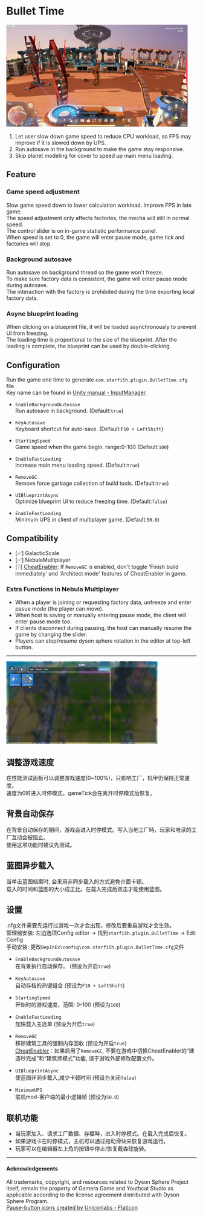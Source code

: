 # Bullet Time

![Pause Mode](https://raw.githubusercontent.com/starfi5h/DSP_Mod/dev/BulletTime/img/demo1.gif)  

1. Let user slow down game speed to reduce CPU workload, so FPS may improve if it is slowed down by UPS.  
2. Run autosave in the background to make the game stay responsive.  
3. Skip planet modeling for cover to speed up main menu loading.   

## Feature

### Game speed adjustment  
Slow game speed down to lower calculation workload. Improve FPS in late game.  
The speed adjustment only affects factories, the mecha will still in normal speed.  
The control slider is on in-game statistic performance panel.  
When speed is set to 0, the game will enter pause mode, game tick and factories will stop.  
  
### Background autosave  
Run autosave on background thread so the game won't freeze.  
To make sure factory data is consistent, the game will enter pause mode during autosave.  
The interaction with the factory is prohibited during the time exporting local factory data.  

### Async blueprint loading
When clicking on a blueprint file, it will be loaded asynchronously to prevent UI from freezing.   
The loading time is proportional to the size of the blueprint. After the loading is complete, the blueprint can be used by double-clicking.  

## Configuration

Run the game one time to generate `com.starfi5h.plugin.BulletTime.cfg` file.  
Key name can be found in [Unity manual - InputManager](https://docs.unity3d.com/Manual/class-InputManager.html).   

- `EnableBackgroundAutosave`  
Run autosave in background. (Default:`true`)  

- `KeyAutosave`  
Keyboard shortcut for auto-save. (Default:`F10 + LeftShift`)  
  
- `StartingSpeed`  
Game speed when the game begin. range:0-100  (Default:`100`)  

- `EnableFastLoading`  
Increase main menu loading speed. (Default:`true`)  

- `RemoveGC`  
Remove force garbage collection of build tools. (Default:`true`)  

- `UIBlueprintAsync`  
Optimize blueprint UI to reduce freezing time. (Default:`false`)  

- `EnableFastLoading`  
Minimum UPS in client of multiplayer game. (Default:`50.0`)  


## Compatibility

- [✅] GalacticScale  
- [✅] NebulaMultiplayer  
- [❔] [CheatEnabler](https://dsp.thunderstore.io/package/soarqin/CheatEnabler/): If `RemoveGC` is enabled, don't toggle 'Finish build immediately' and 'Architect mode' features of CheatEnabler in game.  

### Extra Functions in Nebula Multiplayer  

- When a player is joining or requesting factory data, unfreeze and enter pasue mode (the player can move).  
- When host is saving or manually entering pause mode, the client will enter pause mode too.  
- If clients disconnect during pausing, the host can manually resume the game by changing the slider.  
- Players can stop/resume dyson sphere rotation in the editor at top-left button.  


----

![UIBlueprintAsync](https://raw.githubusercontent.com/starfi5h/DSP_Mod/dev/BulletTime/img/demo2.gif)  

## 调整游戏速度

在性能测试面板可以调整游戏速度(0~100%)，只影响工厂，机甲仍保持正常速度。  
速度为0时进入时停模式，gameTick会在离开时停模式后恢复。  

## 背景自动保存

在背景自动保存的期间，游戏会进入时停模式。写入当地工厂時，玩家和唯读的工厂互动会被阻止。  
使用这项功能时建议先测试。

## 蓝图异步载入

当单击蓝图档案时, 会采用非同步载入的方式避免介面卡顿。  
载入的时间和蓝图的大小成正比。在载入完成后双击才能使用蓝图。  

## 设置   
.cfg文件需要先运行过游戏一次才会出现，修改后要重启游戏才会生效。  
管理器安装: 左边选项Config editor -> 找到`starfi5h.plugin.BulletTime` -> Edit Config  
手动安装: 更改`BepInEx\config\com.starfi5h.plugin.BulletTime.cfg`文件  

- `EnableBackgroundAutosave`  
在背景执行自动保存。 (预设为开启`true`)  

- `KeyAutosave`  
自动存档的热键组合 (预设为`F10 + LeftShift`)  
  
- `StartingSpeed`   
开始时的游戏速度，范围: 0-100 (预设为`100`)  

- `EnableFastLoading`  
加快载入主选单 (预设为开启`true`)  

- `RemoveGC`  
移除建筑工具的强制内存回收 (预设为开启`true`)  
[CheatEnabler](https://dsp.thunderstore.io/package/soarqin/CheatEnabler/)：如果启用了`RemoveGC`, 不要在游戏中切换CheatEnabler的“建造秒完成”和“建筑师模式”功能, 请于游戏外部修改配置文件。  

- `UIBlueprintAsync`  
使蓝图非同步载入,减少卡顿时间 (预设为关闭`false`)  

- `MinimumUPS`  
联机mod-客户端的最小逻辑帧 (预设为`50.0`)  


## 联机功能  

- 当玩家加入、请求工厂数据、存檔時，进入时停模式。在载入完成后恢复。  
- 如果游戏卡在时停模式，主机可以通过拖动滑块来恢复游戏运行。 
- 玩家可以在编辑器左上角的按钮中停止/恢复戴森球旋转。  

----

#### Acknowledgements
All trademarks, copyright, and resources related to Dyson Sphere Project itself, remain the property of Gamera Game and Youthcat Studio as applicable according to the license agreement distributed with Dyson Sphere Program.  
<a href="https://www.flaticon.com/free-icons/pause-button" title="pause-button icons">Pause-button icons created by Uniconlabs - Flaticon</a>